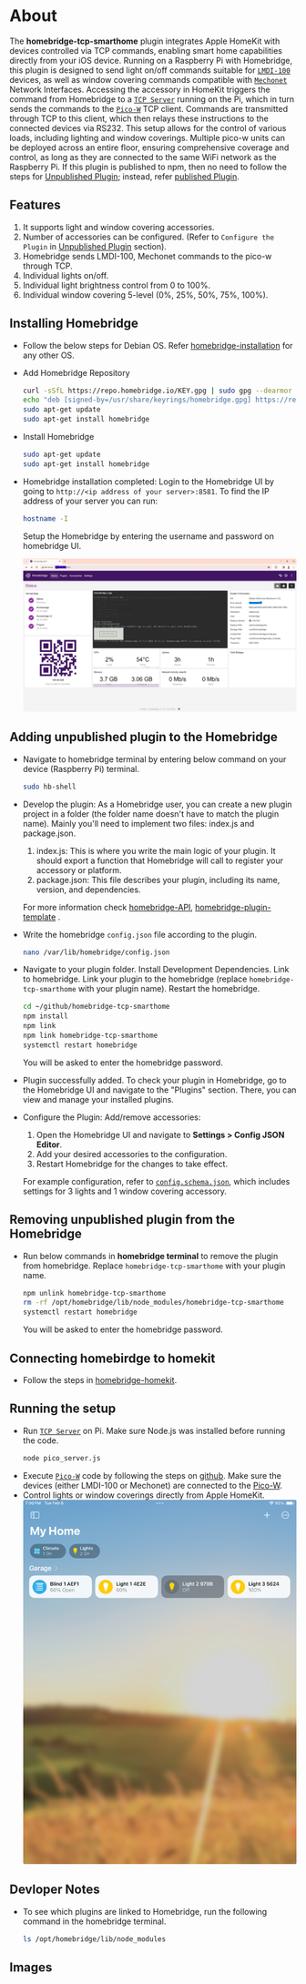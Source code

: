 # About
The **homebridge-tcp-smarthome** plugin integrates Apple HomeKit with devices controlled via TCP commands, enabling smart home capabilities directly from your iOS device. Running on a Raspberry Pi with Homebridge, this plugin is designed to send light on/off commands suitable for [`LMDI-100`](./docs/LMDI_Serial_Protocol.pdf) devices, as well as window covering commands compatible with [`Mechonet`](./docs/Mecho_Shade_Serial_Protocol.pdf) Network Interfaces. Accessing the accessory in HomeKit triggers the command from Homebridge to a [`TCP Server`](./pico_server.js) running on the Pi, which in turn sends the commands to the [`Pico-W`](https://github.com/RajkumarGara/pico-network-serial-port) TCP client. Commands are transmitted through TCP to this client, which then relays these instructions to the connected devices via RS232. This setup allows for the control of various loads, including lighting and window coverings. Multiple pico-w units can be deployed across an entire floor, ensuring comprehensive coverage and control, as long as they are connected to the same WiFi network as the Raspberry Pi. If this plugin is published to npm, then no need to follow the steps for [Unpublished Plugin](#Adding-unpublished-plugin-to-the-Homebridge); instead, refer [published Plugin](#Adding-published-plugin-to-the-Homebridge).

## Features
1. It supports light and window covering accessories.
2. Number of accessories can be configured. (Refer to `Configure the Plugin` in [Unpublished Plugin](#Adding-unpublished-plugin-to-the-Homebridge) section).
3. Homebridge sends LMDI-100, Mechonet commands to the pico-w through TCP.
4. Individual lights on/off.
5. Individual light brightness control from 0 to 100%.
6. Individual window covering 5-level (0%, 25%, 50%, 75%, 100%).

## Installing Homebridge
* Follow the below steps for Debian OS. Refer [homebridge-installation](https://github.com/homebridge/homebridge/wiki/Install-Homebridge-on-Raspbian#installing-homebridge) for any other OS.
* Add Homebridge Repository
    ```bash
    curl -sSfL https://repo.homebridge.io/KEY.gpg | sudo gpg --dearmor | sudo tee /usr/share/keyrings/homebridge.gpg  > /dev/null
    echo "deb [signed-by=/usr/share/keyrings/homebridge.gpg] https://repo.homebridge.io stable main" | sudo tee /etc/apt/sources.list.d/homebridge.list > /dev/null
    sudo apt-get update
    sudo apt-get install homebridge
    ```

* Install Homebridge
    ```bash
    sudo apt-get update
    sudo apt-get install homebridge
    ```

* Homebridge installation completed: Login to the Homebridge UI by going to `http://<ip address of your server>:8581`.
To find the IP address of your server you can run:
    ```bash
    hostname -I
    ```
    Setup the Homebridge by entering the username and password on homebridge UI.

    ![Homebridge](img/1.jpg)
## Adding unpublished plugin to the Homebridge
* Navigate to homebridge terminal by entering below command on your device (Raspberry Pi) terminal.
    ```bash
    sudo hb-shell
    ```

* Develop the plugin:
As a Homebridge user, you can create a new plugin project in a folder (the folder name doesn't have to match the plugin name). Mainly you'll need to implement two files: index.js and package.json.
    1.  index.js: This is where you write the main logic of your plugin. It should export a function that Homebridge will call to register your accessory or platform.
    2.  package.json: This file describes your plugin, including its name, version, and dependencies.

    For more information check [homebridge-API](https://developers.homebridge.io/), [homebridge-plugin-template](https://github.com/homebridge/homebridge-plugin-template) .

* Write the homebridge `config.json` file according to the plugin.
     ```bash
    nano /var/lib/homebridge/config.json
    ```

* Navigate to your plugin folder. Install Development Dependencies. Link to homebridge. Link your plugin to the homebridge (replace `homebridge-tcp-smarthome` with your plugin name). Restart the homebridge.
     ```bash
    cd ~/github/homebridge-tcp-smarthome
    npm install
    npm link
    npm link homebridge-tcp-smarthome
    systemctl restart homebridge
    ```
    You will be asked to enter the homebridge password.

* Plugin successfully added.
    To check your plugin in Homebridge, go to the Homebridge UI and navigate to the "Plugins" section. There, you can view and manage your installed plugins.

* Configure the Plugin: Add/remove accessories:
    1. Open the Homebridge UI and navigate to **Settings > Config JSON Editor**.
    2. Add your desired accessories to the configuration.
    3. Restart Homebridge for the changes to take effect.
    
    For example configuration, refer to [`config.schema.json`](./config.schema.json), which includes settings for 3 lights and 1 window covering accessory.

## Removing unpublished plugin from the Homebridge
* Run below commands in **homebridge terminal** to remove the plugin from homebridge. Replace `homebridge-tcp-smarthome` with your plugin name.
    ```bash
    npm unlink homebridge-tcp-smarthome
    rm -rf /opt/homebridge/lib/node_modules/homebridge-tcp-smarthome
    systemctl restart homebridge
    ```
    You will be asked to enter the homebridge password.

## Connecting homebirdge to homekit
* Follow the steps in [homebridge-homekit](https://github.com/homebridge/homebridge/wiki/Connecting-Homebridge-To-HomeKit).

## Running the setup
* Run [`TCP Server`](./pico_server.js) on Pi. Make sure Node.js was installed before running the code.
    ```bash
    node pico_server.js
    ```
* Execute [`Pico-W`](https://github.com/RajkumarGara/pico-network-serial-port/blob/main/main.py) code by following the steps on [github](https://github.com/RajkumarGara/pico-network-serial-port). Make sure the devices (either LMDI-100 or Mechonet) are connected to the [Pico-W](https://github.com/RajkumarGara/pico-network-serial-port?tab=readme-ov-file#images). 
* Control lights or window coverings directly from Apple HomeKit. 
    ![HomeKit](img/2.jpg)

## Devloper Notes
* To see which plugins are linked to Homebridge, run the following command in the homebridge terminal.
    ```bash
    ls /opt/homebridge/lib/node_modules
    ```

## Images


